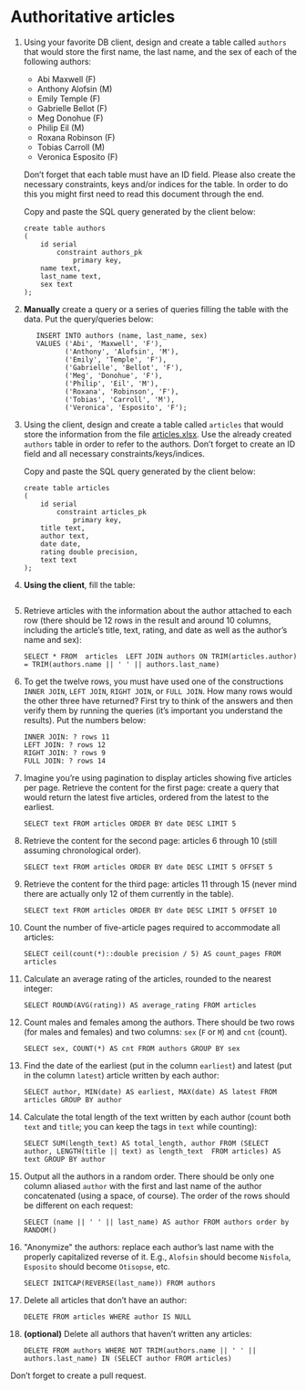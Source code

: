 # Authoritative articles

1. Using your favorite DB client, design and create a table called `authors` that would store the first name, the last name, and the sex of each of the following authors:
    
      - Abi Maxwell (F)
      - Anthony Alofsin (M)
      - Emily Temple (F)
      - Gabrielle Bellot (F)
      - Meg Donohue (F)
      - Philip Eil (M)
      - Roxana Robinson (F)
      - Tobias Carroll (M)
      - Veronica Esposito (F)
     
    Don’t forget that each table must have an ID field. Please also create the necessary constraints, keys and/or indices for the table. In order to do this you might first need to read this document through the end.
     
    Copy and paste the SQL query generated by the client below:
    
    ```postgresql
    create table authors
    (
    	id serial
    		constraint authors_pk
    			primary key,
    	name text,
    	last_name text,
    	sex text
    );
    ```

2. **Manually** create a query or a series of queries filling the table with the data. Put the query/queries below:

    ```postgresql
       INSERT INTO authors (name, last_name, sex)
       VALUES ('Abi', 'Maxwell', 'F'),
              ('Anthony', 'Alofsin', 'M'),
              ('Emily', 'Temple', 'F'),
              ('Gabrielle', 'Bellot', 'F'),
              ('Meg', 'Donohue', 'F'),
              ('Philip', 'Eil', 'M'),
              ('Roxana', 'Robinson', 'F'),
              ('Tobias', 'Carroll', 'M'),
              ('Veronica', 'Esposito', 'F');
    ```

3. Using the client, design and create a table called `articles` that would store the information from the file [articles.xlsx](articles.xlsx).
 Use the already created `authors` table in order to refer to the authors. Don’t forget to create an ID field and all necessary constraints/keys/indices.

    Copy and paste the SQL query generated by the client below:

    ```postgresql
    create table articles
    (
    	id serial
    		constraint articles_pk
    			primary key,
    	title text,
    	author text,
    	date date,
    	rating double precision,
    	text text
    );
    ```

4. **Using the client**, fill the table:

    ```postgresql
    
    ```

5. Retrieve articles with the information about the author attached to each row (there should be 12 rows in the result and around 10 columns, including the article’s title, text, rating, and date as well as the author’s name and sex):

    ```postgresql
    SELECT * FROM  articles  LEFT JOIN authors ON TRIM(articles.author) = TRIM(authors.name || ' ' || authors.last_name)
    ```

6. To get the twelve rows, you must have used one of the constructions `INNER JOIN`, `LEFT JOIN`, `RIGHT JOIN`, or `FULL JOIN`. How many rows would the other three have returned? First try to think of the answers and then verify them by running the queries (it’s important you understand the results). Put the numbers below:

    ```
    INNER JOIN: ? rows 11
    LEFT JOIN: ? rows 12
    RIGHT JOIN: ? rows 9
    FULL JOIN: ? rows 14
    ```

7. Imagine you’re using pagination to display articles showing five articles per page. Retrieve the content for the first page: create a query that would return the latest five articles, ordered from the latest to the earliest.

    ```postgresql
    SELECT text FROM articles ORDER BY date DESC LIMIT 5
    ```

8. Retrieve the content for the second page: articles 6 through 10 (still assuming chronological order).

    ```postgresql
    SELECT text FROM articles ORDER BY date DESC LIMIT 5 OFFSET 5
    ```
    
9. Retrieve the content for the third page: articles 11 through 15 (never mind there are actually only 12 of them currently in the table).

    ```postgresql
    SELECT text FROM articles ORDER BY date DESC LIMIT 5 OFFSET 10
    ```
    
10. Count the number of five-article pages required to accommodate all articles:

    ```postgresql
    SELECT ceil(count(*)::double precision / 5) AS count_pages FROM articles
    ```
    
11. Calculate an average rating of the articles, rounded to the nearest integer:

    ```postgresql
    SELECT ROUND(AVG(rating)) AS average_rating FROM articles
    ```

12. Count males and females among the authors. There should be two rows (for males and females) and two columns: `sex` (`F` or `M`) and `cnt` (count).

    ```postgresql
    SELECT sex, COUNT(*) AS cnt FROM authors GROUP BY sex
    ```

13. Find the date of the earliest (put in the column `earliest`) and latest (put in the column `latest`) article written by each author:

    ```postgresql
    SELECT author, MIN(date) AS earliest, MAX(date) AS latest FROM articles GROUP BY author
    ```
    
14. Calculate the total length of the text written by each author (count both `text` and `title`; you can keep the tags in `text` while counting):

    ```postgresql
    SELECT SUM(length_text) AS total_length, author FROM (SELECT author, LENGTH(title || text) as length_text  FROM articles) AS text GROUP BY author
    ```
    
15. Output all the authors in a random order. There should be only one column aliased `author` with the first and last name of the author concatenated (using a space, of course). The order of the rows should be different on each request:

    ```postgresql
    SELECT (name || ' ' || last_name) AS author FROM authors order by RANDOM()
    ```

16. "Anonymize" the authors: replace each author’s last name with the properly capitalized reverse of it. E.g., `Alofsin` should become `Nisfola`, `Esposito` should become `Otisopse`, etc.

    ```postgresql
    SELECT INITCAP(REVERSE(last_name)) FROM authors
    ```
    
17. Delete all articles that don’t have an author:

    ```postgresql
    DELETE FROM articles WHERE author IS NULL
    ```

18. **(optional)** Delete all authors that haven’t written any articles:

    ```postgresql
    DELETE FROM authors WHERE NOT TRIM(authors.name || ' ' || authors.last_name) IN (SELECT author FROM articles)
    ```

Don’t forget to create a pull request.
